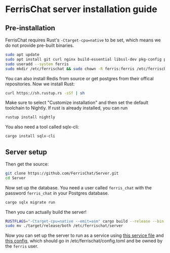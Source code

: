 # FerrisChat server installation guide
## Pre-installation
FerrisChat requires Rust's `-Ctarget-cpu=native` to be set, which means we do not provide pre-built binaries.
```bash
sudo apt update
sudo apt install git curl nginx build-essential libssl-dev pkg-config postgresql-13 redis-server
sudo useradd --system ferris
sudo mkdir /etc/ferrischat && sudo chown -R ferris:ferris /etc/ferrischat
```
You can also install Redis from source or get postgres from their offical repositories.
Now we install Rust:
```bash
curl https://sh.rustup.rs -sSf | sh
```
Make sure to select "Customize installation" and then set the default toolchain to Nightly.
If rust is already installed, you can run 
```bash
rustup install nightly
```
You also need a tool called sqlx-cli:
```bash
cargo install sqlx-cli
```
## Server setup
Then get the source:
```bash
git clone https://github.com/FerrisChat/Server.git
cd Server
```
Now set up the database. You need a user called `ferris_chat` with the password `ferris_chat` in your Postgres database.
```bash
cargo sqlx migrate run
```
Then you can actually build the server!
```bash
RUSTFLAGS="-Ctarget-cpu=native --emit=asm" cargo build --release --bin both
sudo mv ./target/release/both /etc/ferrischat/server
```
Now you can set up the server to run as a service using [this service file](https://github.com/FerrisChat/scripts/blob/main/host/ferrischat_selfhost.service) and [this config](https://github.com/FerrisChat/Server/blob/develop/config.example.toml), which should go in /etc/ferrischat/config.toml and be owned by the `ferris` user.
